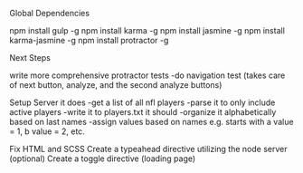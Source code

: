 Global Dependencies

npm install gulp -g
npm install karma -g
npm install jasmine -g
npm install karma-jasmine -g
npm install protractor -g

Next Steps

write more comprehensive protractor tests
  -do navigation test (takes care of next button, analyze, and the second analyze buttons)

Setup Server
it does
  -get a list of all nfl players
  -parse it to only include active players
  -write it to players.txt
it should
  -organize it alphabetically based on last names
  -assign values based on names e.g. starts with a value = 1, b value = 2, etc.

Fix HTML and SCSS
Create a typeahead directive utilizing the node server (optional)
Create a toggle directive (loading page)
